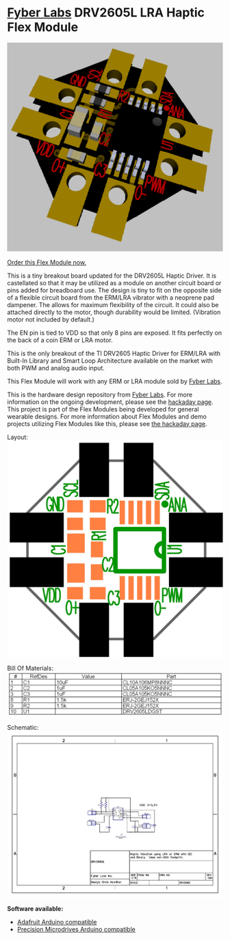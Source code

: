 [Fyber Labs](https://www.fyberlabs.com) DRV2605L LRA Haptic Flex Module
========

![3D model](pictures/LRAHaptic.png)

[Order this Flex Module now.](https://www.tindie.com/products/Fyberlabs/lra-haptic-flex-module/)

This is a tiny breakout board updated for the DRV2605L Haptic Driver. It is castellated so that it may be utilized as a module on another circuit board or pins added for breadboard use. The design is tiny to fit on the opposite side of a flexible circuit board from the ERM/LRA vibrator with a neoprene pad dampener. The allows for maximum flexibility of the circuit. It could also be attached directly to the motor, though durability would be limited. (Vibration motor not included by default.)

The EN pin is tied to VDD so that only 8 pins are exposed. It fits perfectly on the back of a coin ERM or LRA motor.

This is the only breakout of the TI DRV2605 Haptic Driver for ERM/LRA with Built-In Library and Smart Loop Architecture available on the market with both PWM and analog audio input.

This Flex Module will work with any ERM or LRA module sold by [Fyber Labs](https://www.fyberlabs.com).

This is the hardware design repository from [Fyber Labs](https://www.fyberlabs.com).  For more information on
the ongoing development, please see the
[hackaday page](http://hackaday.io/project/2755-drv2605l-lra-driver-flex-module).
This project is part of the Flex Modules being developed
for general wearable designs.  For more information about Flex Modules and demo projects utilizing
Flex Modules like this, please see [the hackaday page](https://hackaday.io/project/2236-flex-modules).

Layout:
![Layout](documents/com.jpg)

Bill Of Materials:
![BOM](documents/bom.jpg)

Schematic:
![Schematic](documents/schematic.jpg)

**Software available:**

- [Adafruit Arduino compatible](https://github.com/adafruit/Adafruit_DRV2605_Library)
- [Precision Microdrives Arduino compatible](http://www.precisionmicrodrives.com/haptics-haptic-feedback-vibration-alerting/haptic-feedback-evaluation-kit/code-and-arduino-sketches)
